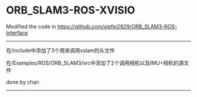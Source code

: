 # ORB_SLAM3-ROS-XVISIO
Modified the code in https://github.com/xiefei2929/ORB_SLAM3-ROS-Interface

---

在/include中添加了3个用来调用xslam的头文件

在/Examples/ROS/ORB_SLAM3/src中添加了2个调用相机以及IMU+相机的源文件

done by chan

---
